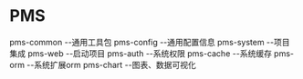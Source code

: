 # PMS
pms-common  --通用工具包
pms-config  --通用配置信息
pms-system  --项目集成
pms-web --启动项目
pms-auth  --系统权限
pms-cache --系统缓存
pms-orm --系统扩展orm
pms-chart --图表、数据可视化
